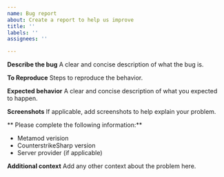 ```yaml
---
name: Bug report
about: Create a report to help us improve
title: ''
labels: ''
assignees: ''

---
```


**Describe the bug**
A clear and concise description of what the bug is.

**To Reproduce**
Steps to reproduce the behavior.

**Expected behavior**
A clear and concise description of what you expected to happen.

**Screenshots**
If applicable, add screenshots to help explain your problem.

** Please complete the following information:**
 - Metamod verision
 - CounterstrikeSharp version
 - Server provider (if applicable)

**Additional context**
Add any other context about the problem here.
